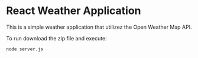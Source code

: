 # React Weather Application

This is a simple weather application that utilizez the Open Weather Map API. 

To run download the zip file and execute: 
```
node server.js
```
